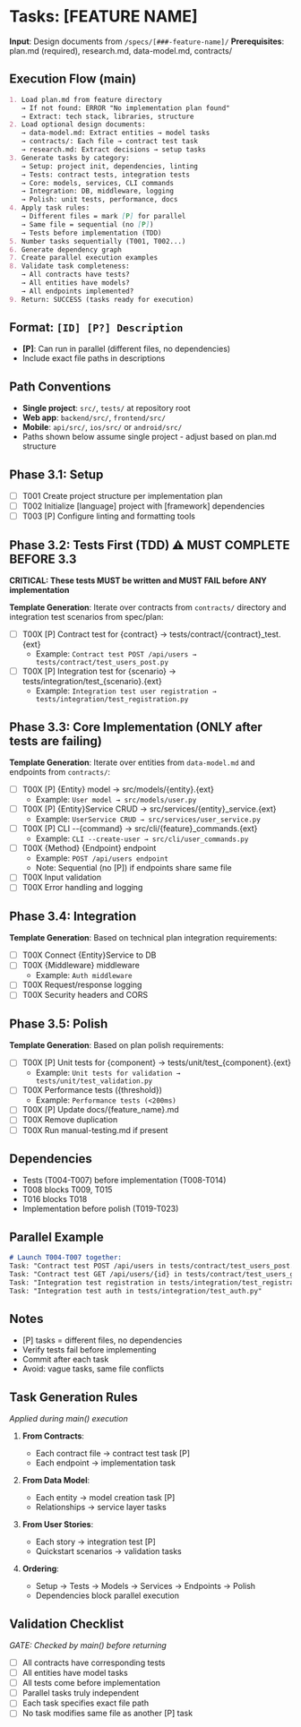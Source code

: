 # Tasks: [FEATURE NAME]

**Input**: Design documents from `/specs/[###-feature-name]/`
**Prerequisites**: plan.md (required), research.md, data-model.md, contracts/

## Execution Flow (main)

```markdown
1. Load plan.md from feature directory
   → If not found: ERROR "No implementation plan found"
   → Extract: tech stack, libraries, structure
2. Load optional design documents:
   → data-model.md: Extract entities → model tasks
   → contracts/: Each file → contract test task
   → research.md: Extract decisions → setup tasks
3. Generate tasks by category:
   → Setup: project init, dependencies, linting
   → Tests: contract tests, integration tests
   → Core: models, services, CLI commands
   → Integration: DB, middleware, logging
   → Polish: unit tests, performance, docs
4. Apply task rules:
   → Different files = mark [P] for parallel
   → Same file = sequential (no [P])
   → Tests before implementation (TDD)
5. Number tasks sequentially (T001, T002...)
6. Generate dependency graph
7. Create parallel execution examples
8. Validate task completeness:
   → All contracts have tests?
   → All entities have models?
   → All endpoints implemented?
9. Return: SUCCESS (tasks ready for execution)
```

## Format: `[ID] [P?] Description`

- **[P]**: Can run in parallel (different files, no dependencies)
- Include exact file paths in descriptions

## Path Conventions

- **Single project**: `src/`, `tests/` at repository root
- **Web app**: `backend/src/`, `frontend/src/`
- **Mobile**: `api/src/`, `ios/src/` or `android/src/`
- Paths shown below assume single project - adjust based on plan.md structure

## Phase 3.1: Setup

- [ ] T001 Create project structure per implementation plan
- [ ] T002 Initialize [language] project with [framework] dependencies
- [ ] T003 [P] Configure linting and formatting tools

## Phase 3.2: Tests First (TDD) ⚠️ MUST COMPLETE BEFORE 3.3

**CRITICAL: These tests MUST be written and MUST FAIL before ANY implementation**

**Template Generation**: Iterate over contracts from `contracts/` directory and integration test scenarios from spec/plan:

- [ ] T00X [P] Contract test for {contract} → tests/contract/{contract}_test.{ext}
  - Example: `Contract test POST /api/users → tests/contract/test_users_post.py`
- [ ] T00X [P] Integration test for {scenario} → tests/integration/test_{scenario}.{ext}
  - Example: `Integration test user registration → tests/integration/test_registration.py`

## Phase 3.3: Core Implementation (ONLY after tests are failing)

**Template Generation**: Iterate over entities from `data-model.md` and endpoints from `contracts/`:

- [ ] T00X [P] {Entity} model → src/models/{entity}.{ext}
  - Example: `User model → src/models/user.py`
- [ ] T00X [P] {Entity}Service CRUD → src/services/{entity}_service.{ext}
  - Example: `UserService CRUD → src/services/user_service.py`
- [ ] T00X [P] CLI --{command} → src/cli/{feature}_commands.{ext}
  - Example: `CLI --create-user → src/cli/user_commands.py`
- [ ] T00X {Method} {Endpoint} endpoint
  - Example: `POST /api/users endpoint`
  - Note: Sequential (no [P]) if endpoints share same file
- [ ] T00X Input validation
- [ ] T00X Error handling and logging

## Phase 3.4: Integration

**Template Generation**: Based on technical plan integration requirements:

- [ ] T00X Connect {Entity}Service to DB
- [ ] T00X {Middleware} middleware
  - Example: `Auth middleware`
- [ ] T00X Request/response logging
- [ ] T00X Security headers and CORS

## Phase 3.5: Polish

**Template Generation**: Based on plan polish requirements:

- [ ] T00X [P] Unit tests for {component} → tests/unit/test_{component}.{ext}
  - Example: `Unit tests for validation → tests/unit/test_validation.py`
- [ ] T00X Performance tests ({threshold})
  - Example: `Performance tests (<200ms)`
- [ ] T00X [P] Update docs/{feature_name}.md
- [ ] T00X Remove duplication
- [ ] T00X Run manual-testing.md if present

## Dependencies

- Tests (T004-T007) before implementation (T008-T014)
- T008 blocks T009, T015
- T016 blocks T018
- Implementation before polish (T019-T023)

## Parallel Example

```markdown
# Launch T004-T007 together:
Task: "Contract test POST /api/users in tests/contract/test_users_post.py"
Task: "Contract test GET /api/users/{id} in tests/contract/test_users_get.py"
Task: "Integration test registration in tests/integration/test_registration.py"
Task: "Integration test auth in tests/integration/test_auth.py"
```

## Notes

- [P] tasks = different files, no dependencies
- Verify tests fail before implementing
- Commit after each task
- Avoid: vague tasks, same file conflicts

## Task Generation Rules

*Applied during main() execution*

1. **From Contracts**:
   - Each contract file → contract test task [P]
   - Each endpoint → implementation task

2. **From Data Model**:
   - Each entity → model creation task [P]
   - Relationships → service layer tasks

3. **From User Stories**:
   - Each story → integration test [P]
   - Quickstart scenarios → validation tasks

4. **Ordering**:
   - Setup → Tests → Models → Services → Endpoints → Polish
   - Dependencies block parallel execution

## Validation Checklist

*GATE: Checked by main() before returning*

- [ ] All contracts have corresponding tests
- [ ] All entities have model tasks
- [ ] All tests come before implementation
- [ ] Parallel tasks truly independent
- [ ] Each task specifies exact file path
- [ ] No task modifies same file as another [P] task
